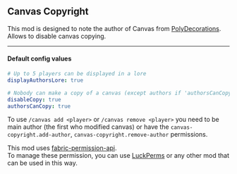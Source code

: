 ## Canvas Copyright

This mod is designed to note the author of Canvas from [PolyDecorations](https://modrinth.com/mod/polydecorations). <br>
Allows to disable canvas copying.

---

#### Default config values

```yml
# Up to 5 players can be displayed in a lore
displayAuthorsLore: true

# Nobody can make a copy of a canvas (except authors if 'authorsCanCopy' is 'true')
disableCopy: true
authorsCanCopy: true
```

To use `/canvas add <player>` or `/canvas remove <player>` you need to be main author (the first who modified canvas) or have the `canvas-copyright.add-author`, `canvas-copyright.remove-author` permissions. <br>

This mod uses [fabric-permission-api](https://github.com/lucko/fabric-permissions-api/). <br>
To manage these permission, you can use [LuckPerms](https://modrinth.com/mod/luckperms) or any other mod that can be used in this way. <br>